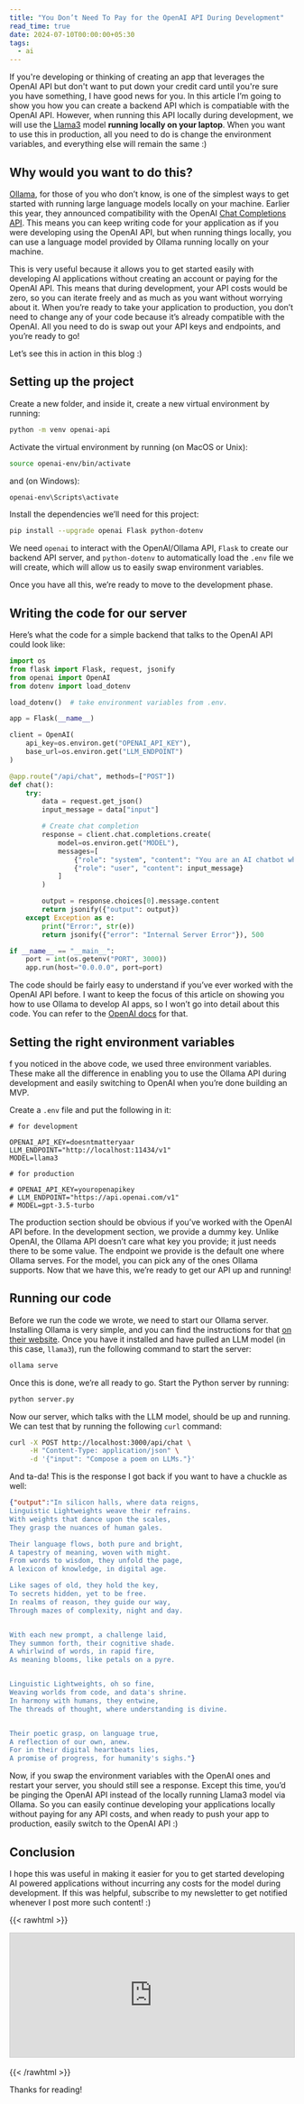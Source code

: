 ```yaml
---
title: "You Don’t Need To Pay for the OpenAI API During Development"
read_time: true
date: 2024-07-10T00:00:00+05:30
tags:
  - ai
---
```


If you're developing or thinking of creating an app that leverages the OpenAI API but don't want to put down your credit card until you're sure you have something, I have good news for you. In this article I’m going to show you how you can create a backend API which is compatiable with the OpenAI API. However, when running this API locally during development, we will use the [Llama3](https://llama.meta.com/llama3/) model **running locally on your laptop**. When you want to use this in production, all you need to do is change the environment variables, and everything else will remain the same :)

## Why would you want to do this?

[Ollama](https://ollama.com/), for those of you who don’t know, is one of the simplest ways to get started with running large language models locally on your machine. Earlier this year, they announced compatibility with the OpenAI [Chat Completions API](https://github.com/ollama/ollama/blob/main/docs/openai.md). This means you can keep writing code for your application as if you were developing using the OpenAI API, but when running things locally, you can use a language model provided by Ollama running locally on your machine.

This is very useful because it allows you to get started easily with developing AI applications without creating an account or paying for the OpenAI API. This means that during development, your API costs would be zero, so you can iterate freely and as much as you want without worrying about it. When you’re ready to take your application to production, you don’t need to change any of your code because it’s already compatible with the OpenAI. All you need to do is swap out your API keys and endpoints, and you’re ready to go!

Let’s see this in action in this blog :)

## Setting up the project

Create a new folder, and inside it, create a new virtual environment by running:

```bash
python -m venv openai-api
```

Activate the virtual environment by running (on MacOS or Unix):

```bash
source openai-env/bin/activate
```

and (on Windows):

```bash
openai-env\Scripts\activate
```

Install the dependencies we’ll need for this project:

```bash
pip install --upgrade openai Flask python-dotenv
```

We need `openai` to interact with the OpenAI/Ollama API, `Flask` to create our backend API server, and `python-dotenv` to automatically load the `.env` file we will create, which will allow us to easily swap environment variables.

Once you have all this, we’re ready to move to the development phase.

## Writing the code for our server

Here’s what the code for a simple backend that talks to the OpenAI API could look like:

```python
import os
from flask import Flask, request, jsonify
from openai import OpenAI
from dotenv import load_dotenv

load_dotenv()  # take environment variables from .env.

app = Flask(__name__)

client = OpenAI(
    api_key=os.environ.get("OPENAI_API_KEY"),
    base_url=os.environ.get("LLM_ENDPOINT")
)

@app.route("/api/chat", methods=["POST"])
def chat():
    try:
        data = request.get_json()
        input_message = data["input"]

        # Create chat completion
        response = client.chat.completions.create(
            model=os.environ.get("MODEL"),
            messages=[
                {"role": "system", "content": "You are an AI chatbot who specializes in writing poems."},
                {"role": "user", "content": input_message}
            ]
        )

        output = response.choices[0].message.content
        return jsonify({"output": output})
    except Exception as e:
        print("Error:", str(e))
        return jsonify({"error": "Internal Server Error"}), 500

if __name__ == "__main__":
    port = int(os.getenv("PORT", 3000))
    app.run(host="0.0.0.0", port=port)
```

The code should be fairly easy to understand if you’ve ever worked with the OpenAI API before. I want to keep the focus of this article on showing you how to use Ollama to develop AI apps, so I won’t go into detail about this code. You can refer to the [OpenAI docs](https://platform.openai.com/docs/quickstart/quickstart-language-selection) for that.

## Setting the right environment variables

f you noticed in the above code, we used three environment variables. These make all the difference in enabling you to use the Ollama API during development and easily switching to OpenAI when you’re done building an MVP.

Create a `.env` file and put the following in it:

```
# for development

OPENAI_API_KEY=doesntmatteryaar
LLM_ENDPOINT="http://localhost:11434/v1"
MODEL=llama3

# for production

# OPENAI_API_KEY=youropenapikey
# LLM_ENDPOINT="https://api.openai.com/v1"
# MODEL=gpt-3.5-turbo
```

The production section should be obvious if you’ve worked with the OpenAI API before. In the development section, we provide a dummy key. Unlike OpenAI, the Ollama API doesn’t care what key you provide; it just needs there to be some value. The endpoint we provide is the default one where Ollama serves. For the model, you can pick any of the ones Ollama supports. Now that we have this, we’re ready to get our API up and running!

## Running our code

Before we run the code we wrote, we need to start our Ollama server. Installing Ollama is very simple, and you can find the instructions for that [on their website](https://ollama.com/download). Once you have it installed and have pulled an LLM model (in this case, `llama3`), run the following command to start the server:

```bash
ollama serve
```

Once this is done, we’re all ready to go. Start the Python server by running:

```bash
python server.py
```

Now our server, which talks with the LLM model, should be up and running. We can test that by running the following `curl` command:

```bash
curl -X POST http://localhost:3000/api/chat \
     -H "Content-Type: application/json" \
     -d '{"input": "Compose a poem on LLMs."}'
```

And ta-da! This is the response I got back if you want to have a chuckle as well:

```json
{"output":"In silicon halls, where data reigns,
Linguistic Lightweights weave their refrains.
With weights that dance upon the scales,
They grasp the nuances of human gales.

Their language flows, both pure and bright,
A tapestry of meaning, woven with might.
From words to wisdom, they unfold the page,
A lexicon of knowledge, in digital age.

Like sages of old, they hold the key,
To secrets hidden, yet to be free.
In realms of reason, they guide our way,
Through mazes of complexity, night and day.


With each new prompt, a challenge laid,
They summon forth, their cognitive shade.
A whirlwind of words, in rapid fire,
As meaning blooms, like petals on a pyre.


Linguistic Lightweights, oh so fine,
Weaving worlds from code, and data's shrine.
In harmony with humans, they entwine,
The threads of thought, where understanding is divine.


Their poetic grasp, on language true,
A reflection of our own, anew.
For in their digital heartbeats lies,
A promise of progress, for humanity's sighs."}
```

Now, if you swap the environment variables with the OpenAI ones and restart your server, you should still see a response. Except this time, you’d be pinging the OpenAI API instead of the locally running Llama3 model via Ollama. So you can easily continue developing your applications locally without paying for any API costs, and when ready to push your app to production, easily switch to the OpenAI API :)

## Conclusion

I hope this was useful in making it easier for you to get started developing AI powered applications without incurring any costs for the model during development. If this was helpful, subscribe to my newsletter to get notified whenever I post more such content! :)

{{< rawhtml >}}
<iframe
scrolling="no"
style="width:100%!important;height:220px;border:1px #ccc solid !important"
src="https://buttondown.email/arsh?as_embed=true"
></iframe><br /><br />
{{< /rawhtml >}}

Thanks for reading!